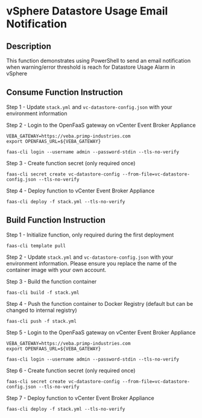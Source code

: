 # vSphere Datastore Usage Email Notification

## Description

This function demonstrates using PowerShell to send an email notification when warning/error threshold is reach for Datastore Usage Alarm in vSphere

## Consume Function Instruction

Step 1 - Update `stack.yml` and `vc-datastore-config.json` with your environment information

Step 2 - Login to the OpenFaaS gateway on vCenter Event Broker Appliance

```
VEBA_GATEWAY=https://veba.primp-industries.com
export OPENFAAS_URL=${VEBA_GATEWAY}

faas-cli login --username admin --password-stdin --tls-no-verify
```

Step 3 - Create function secret (only required once)

```
faas-cli secret create vc-datastore-config --from-file=vc-datastore-config.json --tls-no-verify
```

Step 4 - Deploy function to vCenter Event Broker Appliance

```
faas-cli deploy -f stack.yml --tls-no-verify
```

## Build Function Instruction

Step 1 - Initialize function, only required during the first deployment

```
faas-cli template pull
```

Step 2 - Update `stack.yml` and `vc-datastore-config.json` with your environment information. Please ensure you replace the name of the container image with your own account.

Step 3 - Build the function container

```
faas-cli build -f stack.yml
```

Step 4 - Push the function container to Docker Registry (default but can be changed to internal registry)

```
faas-cli push -f stack.yml
```

Step 5 - Login to the OpenFaaS gateway on vCenter Event Broker Appliance

```
VEBA_GATEWAY=https://veba.primp-industries.com
export OPENFAAS_URL=${VEBA_GATEWAY}

faas-cli login --username admin --password-stdin --tls-no-verify
```

Step 6 - Create function secret (only required once)

```
faas-cli secret create vc-datastore-config --from-file=vc-datastore-config.json --tls-no-verify
```

Step 7 - Deploy function to vCenter Event Broker Appliance

```
faas-cli deploy -f stack.yml --tls-no-verify
```